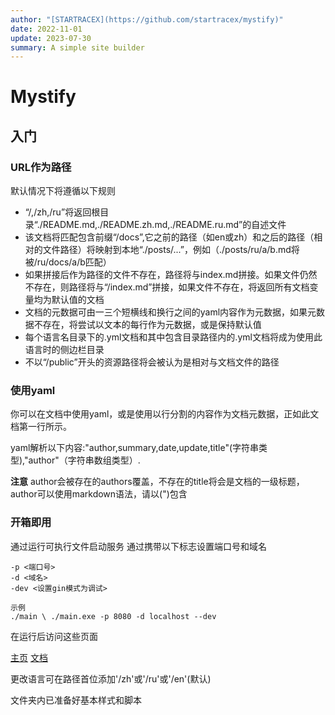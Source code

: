 ```yaml
---
author: "[STARTRACEX](https://github.com/startracex/mystify)"
date: 2022-11-01
update: 2023-07-30
summary: A simple site builder
---
```


# Mystify

## 入门

### URL作为路径

默认情况下将遵循以下规则

- “/,/zh,/ru”将返回根目录“./README.md,./README.zh.md,./README.ru.md”的自述文件
- 该文档将匹配包含前缀“/docs”,它之前的路径（如en或zh）和之后的路径（相对的文件路径）将映射到本地“./posts/...”，例如（./posts/ru/a/b.md将被/ru/docs/a/b匹配）
- 如果拼接后作为路径的文件不存在，路径将与index.md拼接。如果文件仍然不存在，则路径将与“/index.md”拼接，如果文件不存在，将返回所有文档变量均为默认值的文档
- 文档的元数据可由一三个短横线和换行之间的yaml内容作为元数据，如果元数据不存在，将尝试以文本的每行作为元数据，或是保持默认值
- 每个语言名目录下的.yml文档和其中包含目录路径内的.yml文档将成为使用此语言时的侧边栏目录
- 不以“/public”开头的资源路径将会被认为是相对与文档文件的路径

### 使用yaml

你可以在文档中使用yaml，或是使用以行分割的内容作为文档元数据，正如此文档第一行所示。

yaml解析以下内容:"author,summary,date,update,title"(字符串类型),"author"（字符串数组类型）.

**注意** author会被存在的authors覆盖，不存在的title将会是文档的一级标题，author可以使用markdown语法，请以(")包含

### 开箱即用

通过运行可执行文件启动服务
通过携带以下标志设置端口号和域名

```shell
-p <端口号>
-d <域名>
-dev <设置gin模式为调试>

示例
./main \ ./main.exe -p 8080 -d localhost --dev
```

在运行后访问这些页面

[主页](http:localhost:8080/)
[文档](http:localhost:8080/zh/docs/)

更改语言可在路径首位添加'/zh'或'/ru'或'/en'(默认)

文件夹内已准备好基本样式和脚本
